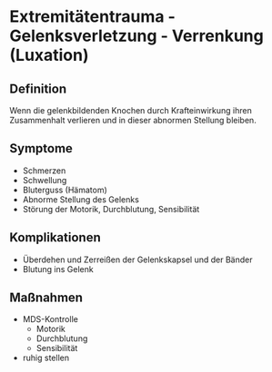 # Extremitätentrauma - Gelenksverletzung - Verrenkung (Luxation)

## Definition
Wenn die gelenkbildenden Knochen durch Krafteinwirkung ihren Zusammenhalt verlieren und in dieser abnormen Stellung bleiben.

## Symptome
+ Schmerzen
+ Schwellung
+ Bluterguss (Hämatom)
+ Abnorme Stellung des Gelenks
+ Störung der Motorik, Durchblutung, Sensibilität

## Komplikationen
+ Überdehen und Zerreißen der Gelenkskapsel und der Bänder
+ Blutung ins Gelenk

## Maßnahmen
+ MDS-Kontrolle
  + Motorik
  + Durchblutung
  + Sensibilität
+ ruhig stellen